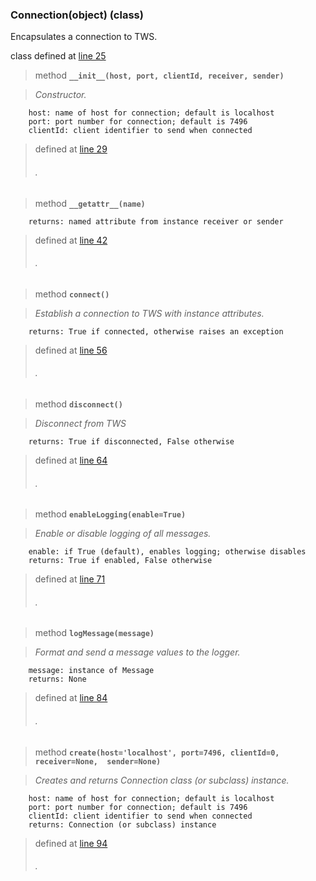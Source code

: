### Connection(object) (class) ###

Encapsulates a connection to TWS.

class defined at [line 25](http://code.google.com/p/ibpy/source/browse/trunk/ib/opt/connection.py#25)

> method **`__init__(host, port, clientId, receiver, sender)`**

> _Constructor._

```
    host: name of host for connection; default is localhost
    port: port number for connection; default is 7496
    clientId: client identifier to send when connected
```

> defined at [line 29](http://code.google.com/p/ibpy/source/browse/trunk/ib/opt/connection.py#29)
> ###### . ######

> method **`__getattr__(name)`**

```
    returns: named attribute from instance receiver or sender
```

> defined at [line 42](http://code.google.com/p/ibpy/source/browse/trunk/ib/opt/connection.py#42)
> ###### . ######

> method **`connect()`**

> _Establish a connection to TWS with instance attributes._

```
    returns: True if connected, otherwise raises an exception
```

> defined at [line 56](http://code.google.com/p/ibpy/source/browse/trunk/ib/opt/connection.py#56)
> ###### . ######

> method **`disconnect()`**

> _Disconnect from TWS_

```
    returns: True if disconnected, False otherwise
```

> defined at [line 64](http://code.google.com/p/ibpy/source/browse/trunk/ib/opt/connection.py#64)
> ###### . ######

> method **`enableLogging(enable=True)`**

> _Enable or disable logging of all messages._

```
    enable: if True (default), enables logging; otherwise disables
    returns: True if enabled, False otherwise
```

> defined at [line 71](http://code.google.com/p/ibpy/source/browse/trunk/ib/opt/connection.py#71)
> ###### . ######

> method **`logMessage(message)`**

> _Format and send a message values to the logger._

```
    message: instance of Message
    returns: None
```

> defined at [line 84](http://code.google.com/p/ibpy/source/browse/trunk/ib/opt/connection.py#84)
> ###### . ######

> method **`create(host='localhost', port=7496, clientId=0, receiver=None,  sender=None)`**

> _Creates and returns Connection class (or subclass) instance._

```
    host: name of host for connection; default is localhost
    port: port number for connection; default is 7496
    clientId: client identifier to send when connected
    returns: Connection (or subclass) instance
```

> defined at [line 94](http://code.google.com/p/ibpy/source/browse/trunk/ib/opt/connection.py#94)
> ###### . ######

